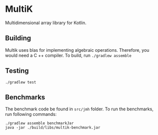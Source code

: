 # MultiK

Multidimensional array library for Kotlin.

## Building
Multik uses blas for implementing algebraic operations. Therefore, you would need a C ++ compiler.
To build, run `./gradlew assemble`

## Testing
`./gradlew test`

## Benchmarks

The benchmark code be found in `src/jmh` folder. To run the benchmarks, run following commands:
```
./gradlew assemble benchmarkJar
java -jar ./build/libs/multik-benchmark.jar
```